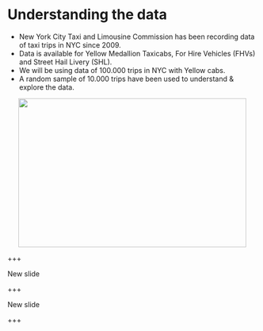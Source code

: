 # Understanding the data

* New York City Taxi and Limousine Commission has been recording data of taxi trips in NYC since 2009.  
* Data is available for Yellow Medallion Taxicabs, For Hire Vehicles (FHVs) and Street Hail Livery (SHL).
* We will be using data of 100.000 trips in NYC with Yellow cabs.
* A random sample of 10.000 trips have been used to understand & explore the data.

<p align="center">
  <img width="460" height="300" src="http://www.nyc.gov/html/tlc/images/photos/full_crown_victoria.jpg">
</p>

+++

New slide

+++

New slide

+++